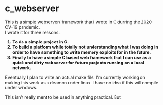 # c_webserver 
 
This is a simple webserver/ framework that I wrote in C durring the 2020 CV-19 pandemic.  
I wrote it for three reasons.  
<b>
1. To do a simple project in C.  
2. To build a platform while totally not understanding what I was doing in order to have something to write memory exploits for in the future.  
3. Finally to have a simple C based web framework that I can use as a quick and dirty webserver for future projects running on a local network.  
</b>
Eventually I plan to write an actual make file.  I'm currently working on making this work as a deamon under linux.  I have no idea if this will compile under windows.

This isn't really ment to be used in anything practical.  But 
